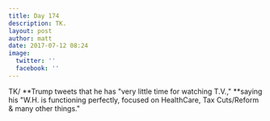 ```yaml
---
title: Day 174
description: TK.
layout: post
author: matt
date: 2017-07-12 08:24
image:
  twitter: ''
  facebook: ''
---
```



TK/ **Trump tweets that he has "very little time for watching T.V.," **saying his "W.H. is functioning perfectly, focused on HealthCare, Tax Cuts/Reform & many other things."